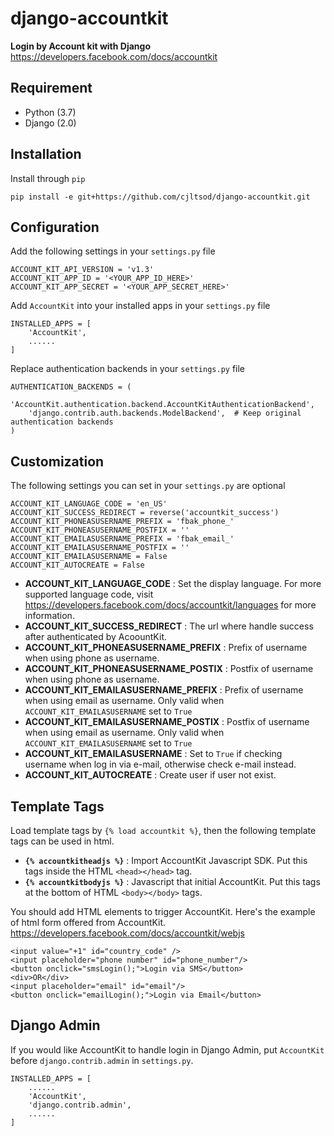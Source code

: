 # django-accountkit

**Login by Account kit with Django**  https://developers.facebook.com/docs/accountkit

## Requirement

- Python (3.7)
- Django (2.0)

## Installation

Install through ``pip`` 

    pip install -e git+https://github.com/cjltsod/django-accountkit.git
    
## Configuration

Add the following settings in your `settings.py` file

    ACCOUNT_KIT_API_VERSION = 'v1.3'
    ACCOUNT_KIT_APP_ID = '<YOUR_APP_ID_HERE>'
    ACCOUNT_KIT_APP_SECRET = '<YOUR_APP_SECRET_HERE>'

Add `AccountKit` into your installed apps in your `settings.py` file
    
    INSTALLED_APPS = [
        'AccountKit',
        ......
    ]

Replace authentication backends in your `settings.py` file

    AUTHENTICATION_BACKENDS = (
        'AccountKit.authentication.backend.AccountKitAuthenticationBackend',
        'django.contrib.auth.backends.ModelBackend',  # Keep original authentication backends
    )

## Customization

The following settings you can set in your `settings.py` are optional

    ACCOUNT_KIT_LANGUAGE_CODE = 'en_US'
    ACCOUNT_KIT_SUCCESS_REDIRECT = reverse('accountkit_success')
    ACCOUNT_KIT_PHONEASUSERNAME_PREFIX = 'fbak_phone_'
    ACCOUNT_KIT_PHONEASUSERNAME_POSTFIX = ''
    ACCOUNT_KIT_EMAILASUSERNAME_PREFIX = 'fbak_email_'
    ACCOUNT_KIT_EMAILASUSERNAME_POSTFIX = ''
    ACCOUNT_KIT_EMAILASUSERNAME = False
    ACCOUNT_KIT_AUTOCREATE = False

- **ACCOUNT_KIT_LANGUAGE_CODE** : Set the display language. For more supported language code, visit https://developers.facebook.com/docs/accountkit/languages for more information.
- **ACCOUNT_KIT_SUCCESS_REDIRECT** : The url where handle success after authenticated by AcoountKit.
- **ACCOUNT_KIT_PHONEASUSERNAME_PREFIX** : Prefix of username when using phone as username.
- **ACCOUNT_KIT_PHONEASUSERNAME_POSTIX** : Postfix of username when using phone as username.
- **ACCOUNT_KIT_EMAILASUSERNAME_PREFIX** : Prefix of username when using email as username. Only valid when `ACCOUNT_KIT_EMAILASUSERNAME` set to `True`
- **ACCOUNT_KIT_EMAILASUSERNAME_POSTIX** : Postfix of username when using email as username. Only valid when `ACCOUNT_KIT_EMAILASUSERNAME` set to `True`
- **ACCOUNT_KIT_EMAILASUSERNAME** : Set to `True` if checking username when log in via e-mail, otherwise check e-mail instead.
- **ACCOUNT_KIT_AUTOCREATE** : Create user if user not exist.

## Template Tags

Load template tags by `{% load accountkit %}`, then the following template tags can be used in html.
- **`{% accountkitheadjs %}`** : Import AccountKit Javascript SDK. Put this tags inside the HTML `<head></head>` tag.
- **`{% accountkitbodyjs %}`** : Javascript that initial AccountKit. Put this tags at the bottom of HTML `<body></body>` tags.

You should add HTML elements to trigger AccountKit. Here's the example of html form offered from AccountKit. https://developers.facebook.com/docs/accountkit/webjs

    <input value="+1" id="country_code" />
    <input placeholder="phone number" id="phone_number"/>
    <button onclick="smsLogin();">Login via SMS</button>
    <div>OR</div>
    <input placeholder="email" id="email"/>
    <button onclick="emailLogin();">Login via Email</button>

## Django Admin

If you would like AccountKit to handle login in Django Admin, put `AccountKit` before `django.contrib.admin` in `settings.py`.
    
    INSTALLED_APPS = [
        ......
        'AccountKit',
        'django.contrib.admin',
        ......
    ]
